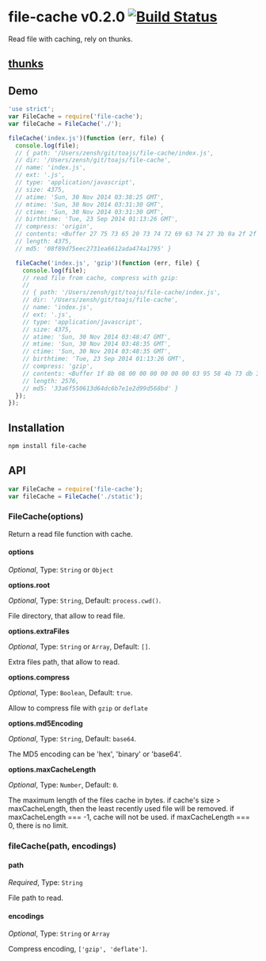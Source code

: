 file-cache v0.2.0 [![Build Status](https://travis-ci.org/toajs/file-cache.svg)](https://travis-ci.org/toajs/file-cache)
====
Read file with caching, rely on thunks.

## [thunks](https://github.com/thunks/thunks)

## Demo

```js
'use strict';
var FileCache = require('file-cache');
var fileCache = FileCache('./');

fileCache('index.js')(function (err, file) {
  console.log(file);
  // { path: '/Users/zensh/git/toajs/file-cache/index.js',
  // dir: '/Users/zensh/git/toajs/file-cache',
  // name: 'index.js',
  // ext: '.js',
  // type: 'application/javascript',
  // size: 4375,
  // atime: 'Sun, 30 Nov 2014 03:38:25 GMT',
  // mtime: 'Sun, 30 Nov 2014 03:31:30 GMT',
  // ctime: 'Sun, 30 Nov 2014 03:31:30 GMT',
  // birthtime: 'Tue, 23 Sep 2014 01:13:26 GMT',
  // compress: 'origin',
  // contents: <Buffer 27 75 73 65 20 73 74 72 69 63 74 27 3b 0a 2f 2f 20 2a 2a 47 69 74 68 75 62 3a 2a 2a 20 68 74 74 70 73 3a 2f 2f 67 69 74 68 75 62 2e 63 6f 6d 2f 74 6f ... >,
  // length: 4375,
  // md5: '08f89d75eec2731ea6612ada474a1795' }

  fileCache('index.js', 'gzip')(function (err, file) {
    console.log(file);
    // read file from cache, compress with gzip:
    //
    // { path: '/Users/zensh/git/toajs/file-cache/index.js',
    // dir: '/Users/zensh/git/toajs/file-cache',
    // name: 'index.js',
    // ext: '.js',
    // type: 'application/javascript',
    // size: 4375,
    // atime: 'Sun, 30 Nov 2014 03:48:47 GMT',
    // mtime: 'Sun, 30 Nov 2014 03:48:35 GMT',
    // ctime: 'Sun, 30 Nov 2014 03:48:35 GMT',
    // birthtime: 'Tue, 23 Sep 2014 01:13:26 GMT',
    // compress: 'gzip',
    // contents: <Buffer 1f 8b 08 00 00 00 00 00 00 03 95 58 4b 73 db 36 10 be eb 57 30 97 90 74 64 ca e9 34 17 a9 69 a7 75 d3 36 33 c9 a4 d3 26 27 47 07 8a 04 45 24 14 c1 00 ... >,
    // length: 2576,
    // md5: '33a6f550613d64dc6b7e1e2d99d568bd' }
  });
});
```

## Installation

```bash
npm install file-cache
```

## API

```js
var FileCache = require('file-cache');
var fileCache = FileCache('./static');
```

### FileCache(options)

Return a read file function with cache.

#### options

*Optional*, Type: `String` or `Object`


**options.root**

*Optional*, Type: `String`, Default: `process.cwd()`.

File directory, that allow to read file.

**options.extraFiles**

*Optional*, Type: `String` or `Array`, Default: `[]`.

Extra files path, that allow to read.

**options.compress**

*Optional*, Type: `Boolean`, Default: `true`.

Allow to compress file with `gzip` or `deflate`

**options.md5Encoding**

*Optional*, Type: `String`, Default: `base64`.

The MD5 encoding can be 'hex', 'binary' or 'base64'.

**options.maxCacheLength**

*Optional*, Type: `Number`, Default: `0`.

The maximum length of the files cache in bytes. if cache's size > maxCacheLength, then the least recently used file will be removed. if maxCacheLength === -1, cache will not be used. if maxCacheLength === 0, there is no limit.

### fileCache(path, encodings)

#### path

*Required*, Type: `String`

File path to read.

#### encodings

*Optional*, Type: `String` or `Array`

Compress encoding, `['gzip', 'deflate']`.
